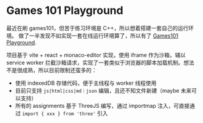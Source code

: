 # Games 101 Playground

最近在刷 games101，但苦于练习环境是 C++，所以想着搭建一套自己的运行环境。
做了一半发现不如实现一套在线运行环境算了，所以有了 [Games101 Playground](https://rankangkang.github.io/games101/).

项目基于 vite + react + monaco-editor 实现，使用 iframe 作为沙箱，辅以 service worker 拦截沙箱请求，实现了一套类似于浏览器的脚本加载机制。想法不是很成熟，所以目前限制还蛮多的：

- 使用 indexedDB 存储代码，便于主线程与 worker 线程使用
- 目前只支持 `js|html|css|md｜json` 编辑，且还不知文件新建（maybe 未来可以支持）
- 所有的 assignments 基于 ThreeJS 编写，通过 importmap 注入，可直接通过 `import { xxx } from 'three'` 引入
